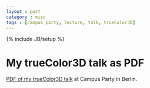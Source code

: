 ```yaml
---
layout : post
category : misc
tags : [campus party, lecture, talk, trueColor3D]
---
```

{% include JB/setup %}

# My trueColor3D talk as PDF

<a href="http://db.tt/TwyyDUxK">PDF of my trueColor3D talk</a> at Campus Party in Berlin.
